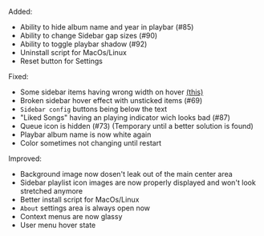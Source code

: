 Added:
- Ability to hide album name and year in playbar (#85)
- Ability to change Sidebar gap sizes (#90)
- Ability to toggle playbar shadow (#92)
- Uninstall script for MacOs/Linux
- Reset button for Settings

Fixed:
- Some sidebar items having wrong width on hover [(this)](https://github.com/JulienMaille/dribbblish-dynamic-theme/issues/87#issuecomment-954305428)
- Broken sidebar hover effect with unsticked items (#69)
- `Sidebar config` buttons being below the text
- "Liked Songs" having an playing indicator wich looks bad (#87)
- Queue icon is hidden (#73) (Temporary until a better solution is found)
- Playbar album name is now white again
- Color sometimes not changing until restart

Improved:
- Background image now dosen't leak out of the main center area
- Sidebar playlist icon images are now properly displayed and won't look stretched anymore
- Better install script for MacOs/Linux
- `About` settings area is always open now
- Context menus are now glassy
- User menu hover state
